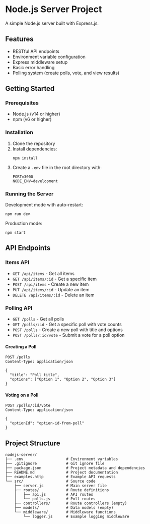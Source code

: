 # Node.js Server Project

A simple Node.js server built with Express.js.

## Features

- RESTful API endpoints
- Environment variable configuration
- Express middleware setup
- Basic error handling
- Polling system (create polls, vote, and view results)

## Getting Started

### Prerequisites

- Node.js (v14 or higher)
- npm (v6 or higher)

### Installation

1. Clone the repository
2. Install dependencies:
   ```
   npm install
   ```
3. Create a `.env` file in the root directory with:
   ```
   PORT=3000
   NODE_ENV=development
   ```

### Running the Server

Development mode with auto-restart:
```
npm run dev
```

Production mode:
```
npm start
```

## API Endpoints

### Items API
- `GET /api/items` - Get all items
- `GET /api/items/:id` - Get a specific item
- `POST /api/items` - Create a new item
- `PUT /api/items/:id` - Update an item
- `DELETE /api/items/:id` - Delete an item

### Polling API
- `GET /polls` - Get all polls
- `GET /polls/:id` - Get a specific poll with vote counts
- `POST /polls` - Create a new poll with title and options
- `POST /polls/:id/vote` - Submit a vote for a poll option

#### Creating a Poll
```
POST /polls
Content-Type: application/json

{
  "title": "Poll title",
  "options": ["Option 1", "Option 2", "Option 3"]
}
```

#### Voting on a Poll
```
POST /polls/:id/vote
Content-Type: application/json

{
  "optionId": "option-id-from-poll"
}
```

## Project Structure

```
nodejs-server/
├── .env                   # Environment variables
├── .gitignore             # Git ignore file
├── package.json           # Project metadata and dependencies
├── README.md              # Project documentation
├── examples.http          # Example API requests
└── src/                   # Source code
    ├── server.js          # Main server file
    ├── routes/            # Route definitions
    │   ├── api.js         # API routes
    │   └── polls.js       # Poll routes
    ├── controllers/       # Route controllers (empty)
    ├── models/            # Data models (empty)
    └── middleware/        # Middleware functions
        └── logger.js      # Example logging middleware
``` 